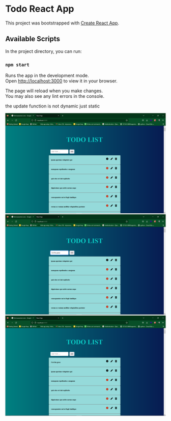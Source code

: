 # Todo React App

This project was bootstrapped with [Create React App](https://github.com/facebook/create-react-app).

## Available Scripts

In the project directory, you can run:

### `npm start`

Runs the app in the development mode.\
Open [http://localhost:3000](http://localhost:3000) to view it in your browser.

The page will reload when you make changes.\
You may also see any lint errors in the console.



the update function is not dynamic just static

![alt text](https://github.com/Abin-A13/React-Ex1/blob/main/Screenshots/Screenshot%20(9).png)
![alt text](https://github.com/Abin-A13/React-Ex1/blob/main/Screenshots/Screenshot%20(10).png)
![alt text](https://github.com/Abin-A13/React-Ex1/blob/main/Screenshots/Screenshot%20(11).png)
